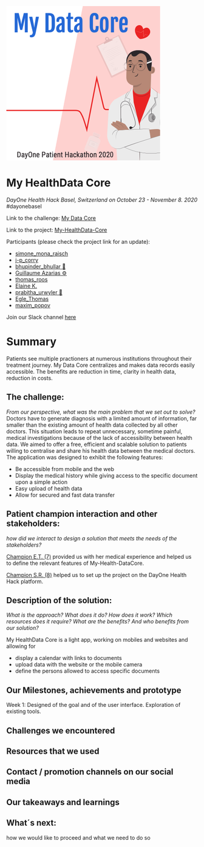 ![Logo](Logo.png)
# My HealthData Core

*DayOne Health Hack Basel, Switzerland on October 23 - November 8. 2020* #dayonebasel

Link to the challenge: [My Data Core](https://2020.healthhack.solutions/project/11)

Link to the project: [My-HealthData-Core](https://2020.healthhack.solutions/project/78)

Participants (please check the project link for an update):
- [simone_mona_raisch](https://2020.healthhack.solutions/user/simone_mona_raisch)
- [j-p_corry](https://2020.healthhack.solutions/user/j-p_corry)
- [bhupinder_bhullar 🧬](https://2020.healthhack.solutions/user/bhupinder_bhullar)
- [Guillaume Azarias ⚙️](https://2020.healthhack.solutions/user/GuillaumeAzarias)
- [thomas_roos](https://2020.healthhack.solutions/user/thomas_roos)
- [Elaine K.](https://2020.healthhack.solutions/user/Elaine%20K.)
- [prabitha_urwyler 🧬](https://2020.healthhack.solutions/user/prabitha_urwyler)
- [Egle_Thomas](https://2020.healthhack.solutions/user/Egle_Thomas)
- [maxim_popov](https://2020.healthhack.solutions/user/maxim_popov)

Join our Slack channel [here](https://slack.com/app_redirect?channel=my-healthdata-core)

# Summary
Patients see multiple practioners at numerous institutions throughout their treatment journey. My Data Core centralizes and makes data records easily accessible. The benefits are reduction in time, clarity in health data, reduction in costs.
 
## The challenge:
*From our perspective, what was the main problem that we set out to solve?*
Doctors have to generate diagnosis with a limited amount of information, far smaller than the existing amount of health data collected by all other doctors. This situation leads to repeat unnecessary, sometime painful, medical investigations because of the lack of accessibility between health data.
We aimed to offer a free, efficient and scalable solution to patients willing to centralise and share his health data between the medical doctors. The application was designed to exhibit the following features:
- Be accessible from mobile and the web
- Display the medical history while giving access to the specific document upon a simple action
- Easy upload of health data
- Allow for secured and fast data transfer

## Patient champion interaction and other stakeholders:
*how did we interact to design a solution that meets the needs of the stakeholders?*

[Champion E.T. (7)](https://www.google.com/url?q=https://2020.healthhack.solutions/project/20&sa=D&ust=1603408444985000&usg=AOvVaw1vMYLQc0AksKvDYG6NGEmS) provided us with her medical experience and helped us to define the relevant features of My-Health-DataCore.

[Champion S.R. (8)](https://www.google.com/url?q=https://2020.healthhack.solutions/project/21&sa=D&ust=1603408444983000&usg=AOvVaw1xwmbnQQLHt4Sbpo38LzlA) helped us to set up the project on the DayOne Health Hack platform.

## Description of the solution:
*What is the approach? What does it do? How does it work? Which resources does it require?
What are the benefits? And who benefits from our solution?*

My HealthData Core is a light app, working on mobiles and websites and allowing for
- display a calendar with links to documents
- upload data with the website or the mobile camera
- define the persons allowed to access specific documents

## Our Milestones, achievements and prototype
Week 1: Designed of the goal and of the user interface. Exploration of existing tools.

## Challenges we encountered

## Resources that we used

## Contact / promotion channels on our social media

## Our takeaways and learnings

## What´s next:
how we would like to proceed and what we need to do so
